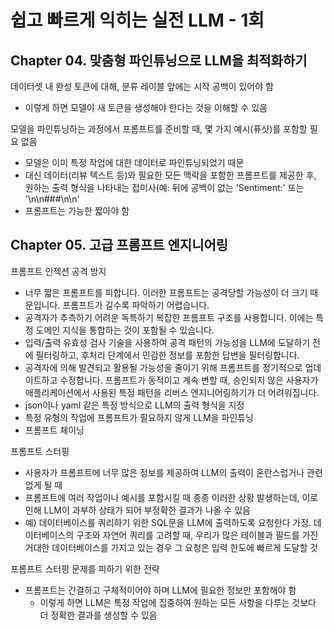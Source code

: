 # 쉽고 빠르게 익히는 실전 LLM - 1회

## Chapter 04. 맞춤형 파인튜닝으로 LLM을 최적화하기

데이터셋 내 완성 토큰에 대해, 분류 레이블 앞에는 시작 공백이 있어야 함

- 이렇게 하면 모델이 새 토큰을 생성해야 한다는 것을 이해할 수 있음

모델을 파인튜닝하는 과정에서 프롬프트를 준비할 때, 몇 가지 예시(퓨샷)를 포함할 필요 없음

- 모델은 이미 특정 작업에 대한 데이터로 파인튜닝되었기 때문
- 대신 데이터(리뷰 텍스트 등)와 필요한 모든 맥락을 포함한 프롬프트를 제공한 후, 원하는 출력 형식을 나타내는 접미사(예: 뒤에 공백이 없는 'Sentiment:' 또는 '\n\n###\n\n'
- 프롬프트는 가능한 짧아야 함

## Chapter 05. 고급 프롬프트 엔지니어링

프롬프트 인젝션 공격 방지

- 너무 짧은 프롬프트를 피합니다. 이러한 프롬프트는 공격당할 가능성이 더 크기 때문입니다. 프롬프트가 길수록 파악하기 어렵습니다.
- 공격자가 추측하기 어려운 독특하기 복잡한 프롬프트 구조를 사용합니다. 이에는 특정 도메인 지식을 통합하는 것이 포함될 수 있습니다.
- 입력/출력 유효성 검사 기술을 사용하여 공격 패턴의 가능성을 LLM에 도달하기 전에 필터링하고, 후처리 단계에서 민감한 정보를 포함한 답변을 필터링합니다.
- 공격자에 의해 발견되고 활용될 가능성을 줄이기 위해 프롬프트를 정기적으로 업데이트하고 수정합니다. 프롬프트가 동적이고 계속 변할 때, 승인되지 않은 사용자가 애플리케이션에서 사용된 특정 패턴을 리버스 엔지니어링하기가 더 어려워집니다.
- json이나 yaml 같은 특정 방식으로 LLM의 출력 형식을 지정
- 특정 유형의 작업에 프롬프트가 필요하지 않게 LLM을 파인튜닝
- 프롬프트 체이닝

프롬프트 스터핑

- 사용자가 프롬프트에 너무 많은 정보를 제공하여 LLM의 출력이 혼란스럽거나 관련 없게 될 때
- 프롬프트에 여러 작업이나 예시를 포함시킬 때 종종 이러한 상황 발생하는데, 이로 인해 LLM이 과부하 상태가 되어 부정확한 결과가 나올 수 있음
- 예) 데이터베이스를 쿼리하기 위한 SQL문을 LLM에 출력하도록 요청한다 가정. 데이터베이스의 구조와 자연어 쿼리를 고려할 때, 우리가 많은 테이블과 필드를 가진 거대한 데이터베이스를 가지고 있는 경우 그 요청은 입력 한도에 빠르게 도달할 것

프롬프트 스터핑 문제를 피하기 위한 전략

- 프롬프트는 간결하고 구체적이어야 하며 LLM에 필요한 정보만 포함해야 함
  - 이렇게 하면 LLM은 특정 작업에 집중하여 원하는 모든 사항을 다루는 것보다 더 정확한 결과를 생성할 수 있음
